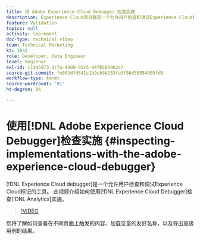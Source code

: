 ```yaml
---
title: 用 Adobe Experience Cloud Debugger 检查实施
description: Experience Cloud调试器是一个允许用户检查和调试Experience Cloud标记的工具。 此视频介绍如何使用Experience Cloud Debugger检查Analytics实施。
feature: Validation
topics: null
activity: implement
doc-type: technical video
team: Technical Marketing
kt: 1942
role: Developer, Data Engineer
level: Beginner
exl-id: c13a5973-3c7a-4980-95c5-447b50b962c7
source-git-commit: fe861dfd541c1b9cb3b233fa3f56d55054305fd9
workflow-type: tm+mt
source-wordcount: '91'
ht-degree: 8%

---
```


# 使用[!DNL Adobe Experience Cloud Debugger]检查实施 {#inspecting-implementations-with-the-adobe-experience-cloud-debugger}

[!DNL Experience Cloud debugger]是一个允许用户检查和调试Experience Cloud标记的工具。 此视频介绍如何使用[!DNL Experience Cloud Debugger]检查[!DNL Analytics]实施。

>[!VIDEO](https://video.tv.adobe.com/v/23878/?quality=12)

您将了解如何查看在不同页面上触发的内容、加载变量的友好名称，以及导出高级用例的结果。

